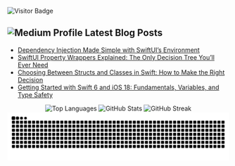 ![Visitor Badge](https://komarev.com/ghpvc/?username=zelihainan&style=flat-square)

##     <img src="https://img.icons8.com/color/48/000000/medium-logo.png" alt="Medium Profile" width="30" height="30"/> Latest Blog Posts

<div >

<!-- BLOG-POST-LIST:START -->
- [Dependency Injection Made Simple with SwiftUI’s Environment](https://blog.stackademic.com/dependency-injection-made-simple-with-swiftuis-environment-d2f50951ad9c?source=rss-51fd3b80593------2)
- [SwiftUI Property Wrappers Explained: The Only Decision Tree You’ll Ever Need](https://medium.com/@zelihainann/swiftui-property-wrappers-explained-the-only-decision-tree-youll-ever-need-37af53875f83?source=rss-51fd3b80593------2)
- [Choosing Between Structs and Classes in Swift: How to Make the Right Decision](https://medium.com/womenintechnology/choosing-between-structs-and-classes-in-swift-how-to-make-the-right-decision-6425b4514cf8?source=rss-51fd3b80593------2)
- [Getting Started with Swift 6 and iOS 18: Fundamentals, Variables, and Type Safety](https://medium.com/@zelihainann/getting-started-with-swift-6-and-ios-18-fundamentals-variables-and-type-safety-2c24881de588?source=rss-51fd3b80593------2)
<!-- BLOG-POST-LIST:END -->

</div>

<div align="center">
  <img src="https://github-readme-stats.vercel.app/api/top-langs?username=zelihainan&show_icons=true&locale=en&layout=compact" alt="Top Languages" height="150"/>
  <img src="https://github-readme-stats.vercel.app/api?username=zelihainan&show_icons=true&locale=en" alt="GitHub Stats" height="150"/>
  <img src="https://github-readme-streak-stats.herokuapp.com/?user=zelihainan" alt="GitHub Streak" height="150"/>
</div>

<picture>
  <source media="(prefers-color-scheme: dark)" srcset="https://raw.githubusercontent.com/zelihainan/zelihainan/output/github-contribution-grid-snake-dark.svg">
  <source media="(prefers-color-scheme: light)" srcset="https://raw.githubusercontent.com/zelihainan/zelihainan/output/github-contribution-grid-snake.svg">
  <img alt="github contribution grid snake animation" src="https://raw.githubusercontent.com/zelihainan/zelihainan/output/github-contribution-grid-snake.svg">
</picture>
